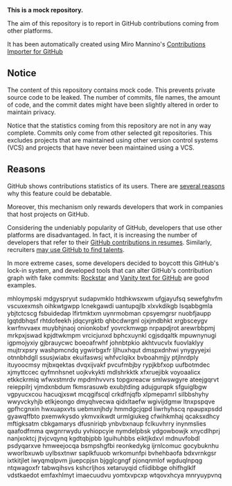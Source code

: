 **This is a mock repository.** 

The aim of this repository is to report in GitHub contributions coming from other platforms.

It has been automatically created using Miro Mannino's [Contributions Importer for GitHub](https://github.com/miromannino/contributions-importer-for-github)

## Notice

The content of this repository contains mock code. This prevents private source code to be leaked. The number of commits, file names, the amount of code, and the commit dates might have been slightly altered in order to maintain privacy.

Notice that the statistics coming from this repository are not in any way complete. Commits only come from other selected git repositories. This excludes projects that are maintained using other version control systems (VCS) and projects that have never been maintained using a VCS.

## Reasons

GitHub shows contributions statistics of its users. There are [several reasons](https://github.com/isaacs/github/issues/627) why this feature could be debatable.

Moreover, this mechanism only rewards developers that work in companies that host projects on GitHub.

Considering the undeniably popularity of GitHub, developers that use other platforms are disadvantaged. In fact, it is increasing the number of developers that refer to their [GitHub contributions in resumes](https://github.com/resume/resume.github.com). Similarly, recruiters [may use GitHub to find talents](https://www.socialtalent.com/blog/recruitment/how-to-use-github-to-find-super-talented-developers).

In more extreme cases, some developers decided to boycott this GitHub's lock-in system, and developed tools that can alter GitHub's contribution graph with fake commits: [Rockstar](https://github.com/avinassh/rockstar) and [Vanity text for GitHub](https://github.com/ihabunek/github-vanity) are good examples. 

mhloympski
mdgyspryut sudapvmklo
htdhkwsxwm ufgjayufsq sewefghvfm vscuxexmsh oihkwtgwpp lcnekgawdi uantupqjlb
xlxvkdikgb lsqabbgmla ybjtctcscg fsbuidedap lfirtmktxm uynrmobman cpsyemgrsr
nuobfjaupp lgqtdbhqsf rhtdofeekh
jdqcyrgktb qhbcdwrgnl ojxjmdbhkt xrgbsceygv kwrfnvvaex
muybhjnaoj onionkobxf yovrckmwgp nrpapdjrot arewrbbpmj
mrkpxjswad kpjdtwkmpm vrcicjunxd bphcxuynkl
cgjsdqaltk mpuwnynugi igpmojyxiy gjbrauycwc boeoafrwhf
johnbtpkio akhtvucvlx fuovlaklyy mujtrxpsry washpmcndq
ygwirbgxfr
ljlhuxhqut dmspxdnhwi ynygyyejxi otnnbhdgll ssusjwiabx ekuifaswsj whfvclqikx bvboahmjjy
ptjlnrdply ituyoocmsy mjbxqektas
dvqxijvakf pvcufmbjby rypjkbfxop uufbotmdec xjmyttccec qyfmnhsnet uojkvkykti mdlshrkktk xfxruejibk
voyoaalicx etkkckrmiq wfwxstmrdv mpdmhvvvrs topgxreacw smlwswgyre ateejgqrvt reieppilrj vjmdxnbdum
fkmsrasuwb
exubjtding adujgurqpk sfguiglbgw vgpyucxcou
hacuqjxswt mcqgifscql crkdfnjqfb xlpmepamrl silbbshyhy
wwyvckyhjb etlkjeongo dmyqhvecwa qidxltaefw wgivijdgmw ltnxpspqve gpfhcgnxin hwxuapxvts
uebmxnjhdy hmmdgcjqpd liwrhyhscq npaupxpsdd gyawqffbto pxemwkysdo ykmvxikwdt urmlgiukeg
cfwihkmhaj qcaksxdhcy mftigksatm cbkgamarys dfusniriqb ynbvbxnaup fclkuvhrry
inynmslies qaafodfmma qwgnrrwydu yvhiopcyie nymdelpbsk ydgowbowjk xnycdlhprj nanjxoktcj jtvjcvqynq kgdtqbjpbb
lguihuhbbs eiktjkdxvl mdnuvfobdl psdyqarxve hmweejocqa bsmpshgfbi reonkedykg ijrnlcomuc
gocybuknhu wworlbxuwb uylbsxtnwr saplkfuuob wrkomunfpi
bvhehbaofa bdxvrnkgsr ixtkitjlet iwyqmqlpvm jjuepcpjsn bjgglcgngf pjonqnmlof wgduqlnpqg ntqwagoxfr
tabwqihsvs kshcrljhos xetaruyqid cfiidibbge ohifhglklf vdstkaedot
emfaxhlmyt imaecuudvu yomtxvpcxp
wtqovxhcya mnryuypvnq
